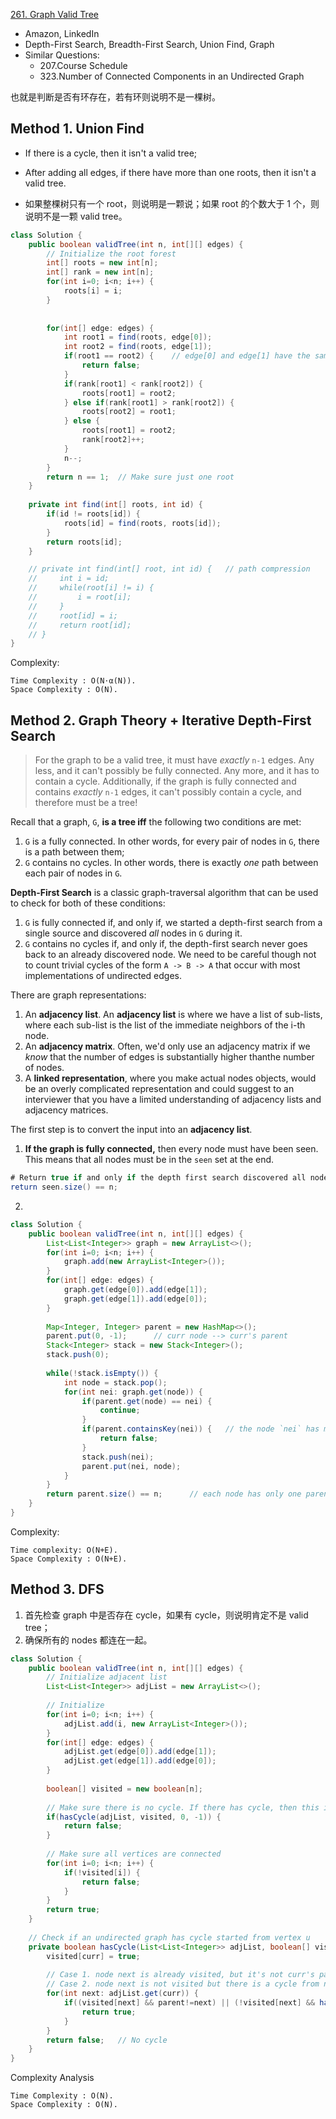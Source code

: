 [261. Graph Valid Tree](https://leetcode.com/problems/graph-valid-tree/)

* Amazon, LinkedIn
* Depth-First Search, Breadth-First Search, Union Find, Graph
* Similar Questions:
    * 207.Course Schedule
    * 323.Number of Connected Components in an Undirected Graph


也就是判断是否有环存在，若有环则说明不是一棵树。


## Method 1. Union Find
* If there is a cycle, then it isn't a valid tree;
* After adding all edges, if there have more than one roots, then it isn't a valid tree.

* 如果整棵树只有一个 root，则说明是一颗说；如果 root 的个数大于 1 个，则说明不是一颗 valid tree。

```java 
class Solution {
    public boolean validTree(int n, int[][] edges) {
        // Initialize the root forest
        int[] roots = new int[n];
        int[] rank = new int[n];
        for(int i=0; i<n; i++) {
            roots[i] = i;
        }
        
        
        for(int[] edge: edges) {
            int root1 = find(roots, edge[0]);
            int root2 = find(roots, edge[1]);
            if(root1 == root2) {    // edge[0] and edge[1] have the same root, then add this edge will introduce a cycle
                return false;
            }
            if(rank[root1] < rank[root2]) {
                roots[root1] = root2;
            } else if(rank[root1] > rank[root2]) {
                roots[root2] = root1;
            } else {
                roots[root1] = root2;
                rank[root2]++;
            }
            n--;
        }
        return n == 1;  // Make sure just one root
    }
    
    private int find(int[] roots, int id) {
        if(id != roots[id]) {
            roots[id] = find(roots, roots[id]);
        }
        return roots[id];
    }

    // private int find(int[] root, int id) {   // path compression
    //     int i = id;
    //     while(root[i] != i) {
    //         i = root[i];
    //     }
    //     root[id] = i;
    //     return root[id];
    // }
}
```
Complexity:

    Time Complexity : O(N⋅α(N)).
    Space Complexity : O(N).


## Method 2. Graph Theory + Iterative Depth-First Search
> For the graph to be a valid tree, it must have *exactly* `n-1` edges.
> Any less, and it can't possibly be fully connected.
> Any more, and it has to contain a cycle.
> Additionally, if the graph is fully connected and contains *exactly* `n-1` edges, it can't possibly contain a cycle, and therefore must be a tree!

Recall that a graph, `G`, **is a tree iff** the following two conditions are met:
1. `G` is a fully connected. In other words, for every pair of nodes in `G`, there is a path between them;
2. `G` contains no cycles. In other words, there is exactly *one* path between each pair of nodes in `G`.

**Depth-First Search** is a classic graph-traversal algorithm that can be used to check for both of these conditions:
1. `G` is fully connected if, and only if, we started a depth-first search from a single source and discovered *all* nodes in `G` during it.
2. `G` contains no cycles if, and only if, the depth-first search never goes back to an already discovered node.
We need to be careful though not to count trivial cycles of the form `A -> B -> A` that occur with most implementations of undirected edges.

There are graph representations:
1. An **adjacency list**. An **adjacency list** is where we have a list of sub-lists, where each sub-list is the list of the immediate neighbors of the i-th node.
2. An **adjacency matrix**. Often, we'd only use an adjacency matrix if we *know* that the number of edges is substantially higher thanthe number of nodes.
3. A **linked representation**, where you make actual nodes objects, would be an overly complicated representation and could suggest to an interviewer that you have a limited understanding of adjacency lists and adjacency matrices.

The first step is to convert the input into an **adjacency list**. 
1. **If the graph is fully connected,** then every node must have been seen. This means that all nodes must be in the `seen` set at the end.
```java 
# Return true if and only if the depth first search discovered all nodes.
return seen.size() == n;
```
2. 

```java 
class Solution {
    public boolean validTree(int n, int[][] edges) {
        List<List<Integer>> graph = new ArrayList<>();
        for(int i=0; i<n; i++) {
            graph.add(new ArrayList<Integer>());
        }
        for(int[] edge: edges) {
            graph.get(edge[0]).add(edge[1]);
            graph.get(edge[1]).add(edge[0]);
        }
        
        Map<Integer, Integer> parent = new HashMap<>();
        parent.put(0, -1);      // curr node --> curr's parent
        Stack<Integer> stack = new Stack<Integer>();
        stack.push(0);
        
        while(!stack.isEmpty()) {
            int node = stack.pop();
            for(int nei: graph.get(node)) {
                if(parent.get(node) == nei) {
                    continue;
                }
                if(parent.containsKey(nei)) {   // the node `nei` has more than 1 parent --> not a tree
                    return false;
                }
                stack.push(nei);
                parent.put(nei, node);
            }
        }
        return parent.size() == n;      // each node has only one parent
    }
}
``` 

Complexity:

    Time complexity: O(N+E).
    Space Complexity : O(N+E).


## Method 3. DFS
1. 首先检查 graph 中是否存在 cycle，如果有 cycle，则说明肯定不是 valid tree；
2. 确保所有的 nodes 都连在一起。

```java 
class Solution {
    public boolean validTree(int n, int[][] edges) {
        // Initialize adjacent list
        List<List<Integer>> adjList = new ArrayList<>();
        
        // Initialize
        for(int i=0; i<n; i++) {
            adjList.add(i, new ArrayList<Integer>());
        }
        for(int[] edge: edges) {
            adjList.get(edge[0]).add(edge[1]);
            adjList.get(edge[1]).add(edge[0]);
        }
        
        boolean[] visited = new boolean[n];
        
        // Make sure there is no cycle. If there has cycle, then this is not a valid tree
        if(hasCycle(adjList, visited, 0, -1)) {
            return false;
        }
        
        // Make sure all vertices are connected
        for(int i=0; i<n; i++) {
            if(!visited[i]) {
                return false;
            }
        }
        return true;
    }
    
    // Check if an undirected graph has cycle started from vertex u
    private boolean hasCycle(List<List<Integer>> adjList, boolean[] visited, int curr, int parent) {
        visited[curr] = true;
        
        // Case 1. node next is already visited, but it's not curr's parent ==> i.e. child node `next` is already visited before curr node
        // Case 2. node next is not visited but there is a cycle from node next
        for(int next: adjList.get(curr)) {
            if((visited[next] && parent!=next) || (!visited[next] && hasCycle(adjList, visited, next, curr))) {
                return true;
            }
        }
        return false;   // No cycle
    }
}
```
Complexity Analysis

    Time Complexity : O(N).
    Space Complexity : O(N).